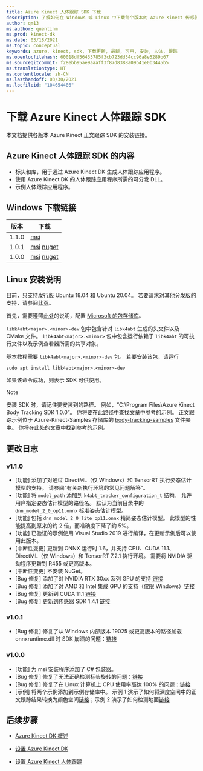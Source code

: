 ```yaml
---
title: Azure Kinect 人体跟踪 SDK 下载
description: 了解如何在 Windows 或 Linux 中下载每个版本的 Azure Kinect 传感器 SDK。
author: qm13
ms.author: quentinm
ms.prod: kinect-dk
ms.date: 03/18/2021
ms.topic: conceptual
keywords: azure, kinect, sdk, 下载更新, 最新, 可用, 安装, 人体, 跟踪
ms.openlocfilehash: 60018df56433785f3cb723dd54cc96a8e5289b67
ms.sourcegitcommit: f28ebb95ae9aaaff3f87d8388a09b41e0b3445b5
ms.translationtype: HT
ms.contentlocale: zh-CN
ms.lasthandoff: 03/30/2021
ms.locfileid: "104654486"
---
```

# <a name="download-azure-kinect-body-tracking-sdk"></a>下载 Azure Kinect 人体跟踪 SDK

本文档提供各版本 Azure Kinect 正文跟踪 SDK 的安装链接。

## <a name="azure-kinect-body-tracking-sdk-contents"></a>Azure Kinect 人体跟踪 SDK 的内容

- 标头和库，用于通过 Azure Kinect DK 生成人体跟踪应用程序。
- 使用 Azure Kinect DK 的人体跟踪应用程序所需的可分发 DLL。
- 示例人体跟踪应用程序。

## <a name="windows-download-links"></a>Windows 下载链接

版本       | 下载
--------------|----------
1.1.0 | [msi](https://www.microsoft.com/en-us/download/details.aspx?id=102901)
1.0.1 | [msi](https://www.microsoft.com/en-us/download/details.aspx?id=100942) [nuget](https://www.nuget.org/packages/Microsoft.Azure.Kinect.BodyTracking/1.0.1)
1.0.0 | [msi](https://www.microsoft.com/en-us/download/details.aspx?id=100848) [nuget](https://www.nuget.org/packages/Microsoft.Azure.Kinect.BodyTracking/1.0.0)

## <a name="linux-installation-instructions"></a>Linux 安装说明

目前，只支持发行版 Ubuntu 18.04 和 Ubuntu 20.04。 若要请求对其他分发版的支持，请参阅[此页](https://aka.ms/azurekinectfeedback)。

首先，需要遵照[此处](/windows-server/administration/linux-package-repository-for-microsoft-software)的说明，配置 [Microsoft 的包存储库](https://packages.microsoft.com/)。

`libk4abt<major>.<minor>-dev` 包中包含针对 `libk4abt` 生成的头文件以及 CMake 文件。
`libk4abt<major>.<minor>` 包中包含运行依赖于 `libk4abt` 的可执行文件以及示例查看器所需的共享对象。

基本教程需要 `libk4abt<major>.<minor>-dev` 包。 若要安装该包，请运行

`sudo apt install libk4abt<major>.<minor>-dev`

如果该命令成功，则表示 SDK 可供使用。

> [!NOTE]
> 安装 SDK 时，请记住要安装到的路径。 例如，“C:\Program Files\Azure Kinect Body Tracking SDK 1.0.0”。 你将要在此路径中查找文章中参考的示例。
> 正文跟踪示例位于 Azure-Kinect-Samples 存储库的 [body-tracking-samples](https://github.com/microsoft/Azure-Kinect-Samples/tree/master/body-tracking-samples) 文件夹中。 你将在此处的文章中找到参考的示例。

## <a name="change-log"></a>更改日志

### <a name="v110"></a>v1.1.0
* [功能] 添加了对通过 DirectML（仅 Windows）和 TensorRT 执行姿态估计模型的支持。 请参阅“有关新执行环境的常见问题解答”。
* [功能] 将 `model_path` 添加到 `k4abt_tracker_configuration_t` 结构。 允许用户指定姿态估计模型的路径名。 默认为当前目录中的 `dnn_model_2_0_op11.onnx` 标准姿态估计模型。
* [功能] 包括 `dnn_model_2_0_lite_op11.onnx` 精简姿态估计模型。 此模型的性能提高到原来的约 2 倍，而准确度下降了约 5%。
* [功能] 已验证的示例使用 Visual Studio 2019 进行编译，在更新示例后可以使用此版本。
* [中断性变更] 更新到 ONNX 运行时 1.6，并支持 CPU、CUDA 11.1、DirectML（仅 Windows）和 TensorRT 7.2.1 执行环境。 需要将 NVIDIA 驱动程序更新到 R455 或更高版本。
* [中断性变更] 不安装 NuGet。
* [Bug 修复] 添加了对 NVIDIA RTX 30xx 系列 GPU 的支持 [链接](https://github.com/microsoft/Azure-Kinect-Sensor-SDK/issues/1481)
* [Bug 修复] 添加了对 AMD 和 Intel 集成 GPU 的支持（仅限 Windows）[链接](https://github.com/microsoft/Azure-Kinect-Sensor-SDK/issues/1481)
* [Bug 修复] 更新到 CUDA 11.1 [链接](https://github.com/microsoft/Azure-Kinect-Sensor-SDK/issues/1125)
* [Bug 修复] 更新到传感器 SDK 1.4.1 [链接](https://github.com/microsoft/Azure-Kinect-Sensor-SDK/issues/1248)

### <a name="v101"></a>v1.0.1
* [Bug 修复] 修复了从 Windows 内部版本 19025 或更高版本的路径加载 onnxruntime.dll 时 SDK 崩溃的问题：[链接](https://github.com/microsoft/Azure-Kinect-Sensor-SDK/issues/932)

### <a name="v100"></a>v1.0.0
* [功能] 为 msi 安装程序添加了 C# 包装器。
* [Bug 修复] 修复了无法正确检测标头旋转的问题：[链接](https://github.com/microsoft/Azure-Kinect-Sensor-SDK/issues/997)
* [Bug 修复] 修复了在 Linux 计算机上 CPU 使用率高达 100% 的问题：[链接](https://github.com/microsoft/Azure-Kinect-Sensor-SDK/issues/1007)
* [示例] 将两个示例添加到示例存储库中。 示例 1 演示了如何将深度空间中的正文跟踪结果转换为颜色空间[链接](https://github.com/microsoft/Azure-Kinect-Samples/tree/master/body-tracking-samples/camera_space_transform_sample)；示例 2 演示了如何检测地面[链接](https://github.com/microsoft/Azure-Kinect-Samples/tree/master/body-tracking-samples/floor_detector_sample)

## <a name="next-steps"></a>后续步骤

- [Azure Kinect DK 概述](about-azure-kinect-dk.md)

- [设置 Azure Kinect DK](set-up-azure-kinect-dk.md)

- [设置 Azure Kinect 人体跟踪](body-sdk-setup.md)